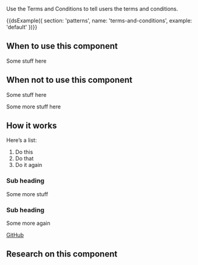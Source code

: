 Use the Terms and Conditions to tell users the terms and conditions.

{{dsExample({
  section: 'patterns',
  name: 'terms-and-conditions',
  example: 'default'
})}}

## When to use this component

Some stuff here

## When not to use this component

Some stuff here

Some more stuff here

## How it works

Here’s a list:

1. Do this
2. Do that
3. Do it again

### Sub heading

Some more stuff

### Sub heading

Some more again

[GitHub](http://github.com)

## Research on this component